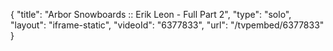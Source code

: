 {
    "title": "Arbor Snowboards :: Erik Leon - Full Part 2",
    "type": "solo",
    "layout": "iframe-static",
    "videoId": "6377833",
    "url": "\/tvpembed\/6377833"
}